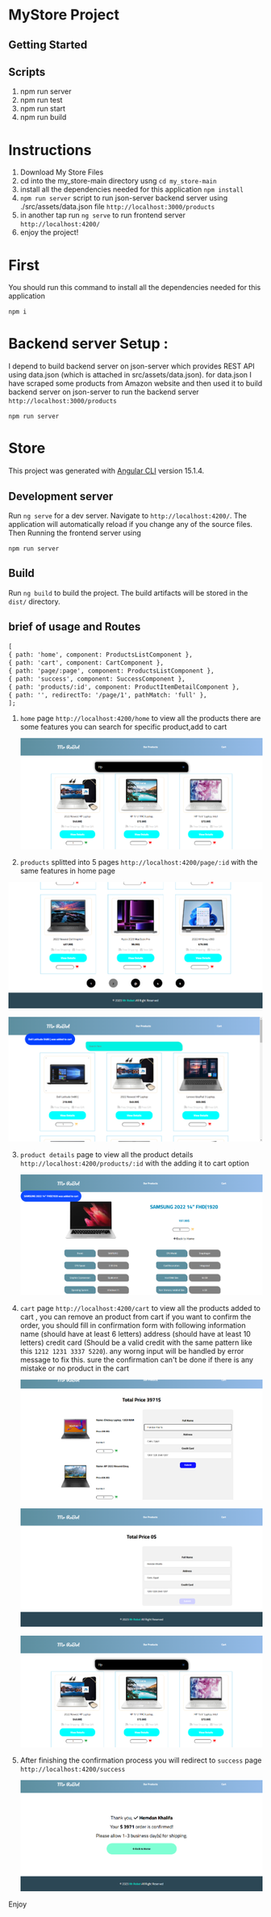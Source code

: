 # MyStore Project

## Getting Started

## Scripts

1. npm run server
2. npm run test
3. npm run start
4. npm run build

# Instructions

1. Download My Store Files
2. cd into the my_store-main directory usng `cd my_store-main`
3. install all the dependencies needed for this application `npm install`
4. `npm run server` script to run json-server backend server using ./src/assets/data.json file `http://localhost:3000/products`
5. in another tap run `ng serve` to run frontend server `http://localhost:4200/`
6. enjoy the project!

# First

You should run this command to install all the dependencies needed for this application

```
npm i

```

# Backend server Setup :

I depend to build backend server on json-server which provides REST API using data.json (which is attached in src/assets/data.json).
for data.json I have scraped some products from Amazon website and then used it to build backend server on json-server
to run the backend server
`http://localhost:3000/products`

```
npm run server
```

# Store

This project was generated with [Angular CLI](https://github.com/angular/angular-cli) version 15.1.4.

## Development server

Run `ng serve` for a dev server. Navigate to `http://localhost:4200/`. The application will automatically reload if you change any of the source files.
Then Running the frontend server using

```
npm run server
```

## Build

Run `ng build` to build the project. The build artifacts will be stored in the `dist/` directory.

## brief of usage and Routes

```
[
{ path: 'home', component: ProductsListComponent },
{ path: 'cart', component: CartComponent },
{ path: 'page/:page', component: ProductsListComponent },
{ path: 'success', component: SuccessComponent },
{ path: 'products/:id', component: ProductItemDetailComponent },
{ path: '', redirectTo: '/page/1', pathMatch: 'full' },
];
```

1. `home` page `http://localhost:4200/home`
   to view all the products there are some features you can search for specific product,add to cart

   ![Screenshot](./screenShots/Searching_for_home.png)

2. `products` splitted into 5 pages `http://localhost:4200/page/:id` with the same features in home page

![Screenshot](./screenShots/pagination.png)

![Screenshot](./screenShots/Adding_Product_to_cart.png)

3. `product details` page to view all the product details `http://localhost:4200/products/:id` with the adding it to cart option

   ![Screenshot](./screenShots/Adding_Product_to_car_2.png)

4. `cart` page `http://localhost:4200/cart` to view all the products added to cart , you can remove an product from cart
   if you want to confirm the order, you should fill in confirmation form with following information
   name (should have at least 6 letters)
   address (should have at least 10 letters)
   credit card (Should be a valid credit with the same pattern like this `1212 1231 3337 5220`).
   any worng input will be handled by error message to fix this.
   sure the confirmation can't be done if there is any mistake or no product in the cart

   ![Screenshot](./screenShots/Cart.png)

   ![Screenshot](./screenShots/empty_cart.png)

   ![Screenshot](./screenShots/Searching_for_home.png)

5. After finishing the confirmation process you will redirect to `success` page `http://localhost:4200/success`

   ![Screenshot](./screenShots/Done.png)

Enjoy

